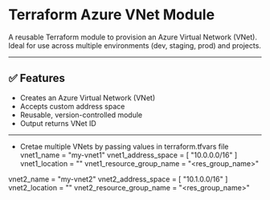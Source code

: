 # Terraform Azure VNet Module

A reusable Terraform module to provision an Azure Virtual Network (VNet). Ideal for use across multiple environments (dev, staging, prod) and projects.

---

## ✅ Features

- Creates an Azure Virtual Network (VNet)
- Accepts custom address space
- Reusable, version-controlled module
- Output returns VNet ID

---
- Cretae multiple VNets by passing values in terraform.tfvars file 
vnet1_name = "my-vnet1"
vnet1_address_space = [ "10.0.0.0/16" ]
vnet1_location  = "<location>"
vnet1_resource_group_name = "<res_group_name>"

vnet2_name = "my-vnet2"
vnet2_address_space = [ "10.1.0.0/16" ]
vnet2_location  = "<location>"
vnet2_resource_group_name = "<res_group_name>"